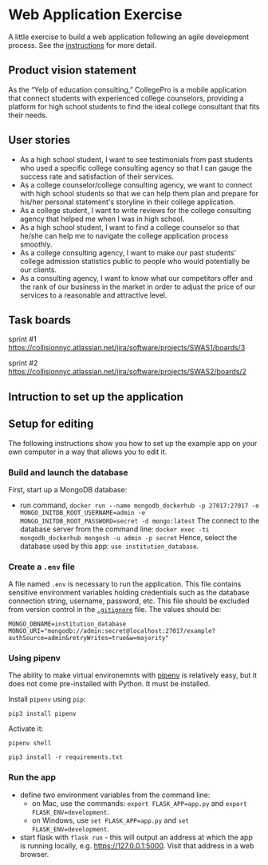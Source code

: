 # Web Application Exercise

A little exercise to build a web application following an agile development process. See the [instructions](instructions.md) for more detail.

## Product vision statement

As the “Yelp of education consulting,” CollegePro is a mobile application that connect students with experienced college counselors, providing a platform for high school students to find the ideal college consultant that fits their needs.

## User stories

- As a high school student, I want to see testimonials from past students who used a specific college consulting agency so that I can gauge the success rate and satisfaction of their services.
- As a college counselor/college consulting agency, we want to connect with high school students so that we can help them plan and prepare for his/her personal statement's storyline in their college application.
- As a college student, I want to write reviews for the college consulting agency that helped me when I was in high school.
- As a high school student, I want to find a college counselor so that he/she can help me to navigate the college application process smoothly.
- As a college consulting agency, I want to make our past students' college admission statistics public to people who would potentially be our clients.
- As a consulting agency, I want to know what our competitors offer and the rank of our business in the market in order to adjust the price of our services to a reasonable and attractive level.

## Task boards

sprint #1
https://collisionnyc.atlassian.net/jira/software/projects/SWAS1/boards/3

sprint #2
https://collisionnyc.atlassian.net/jira/software/projects/SWAS2/boards/2

## Intruction to set up the application
## Setup for editing

The following instructions show you how to set up the example app on your own computer in a way that allows you to edit it.

### Build and launch the database

First, start up a MongoDB database:
- run command, `docker run --name mongodb_dockerhub -p 27017:27017 -e MONGO_INITDB_ROOT_USERNAME=admin -e MONGO_INITDB_ROOT_PASSWORD=secret -d mongo:latest`
The connect to the database server from the command line: `docker exec -ti mongodb_dockerhub mongosh -u admin -p secret`
Hence, select the database used by this app: `use institution_database`.


### Create a `.env` file
A file named `.env` is necessary to run the application. This file contains sensitive environment variables holding credentials such as the database connection string, username, password, etc. This file should be excluded from version control in the [`.gitignore`](.gitignore) file.
The values should be:
```
MONGO_DBNAME=institution_database
MONGO_URI="mongodb://admin:secret@localhost:27017/example?authSource=admin&retryWrites=true&w=majority"
```


### Using pipenv

The ability to make virtual environemnts with [pipenv](https://pypi.org/project/pipenv/) is relatively easy, but it does not come pre-installed with Python. It must be installed.

Install `pipenv` using `pip`:

```
pip3 install pipenv
```

Activate it:

```
pipenv shell
```
```
pip3 install -r requirements.txt
```

### Run the app
- define two environment variables from the command line:
  - on Mac, use the commands: `export FLASK_APP=app.py` and `export FLASK_ENV=development`.
  - on Windows, use `set FLASK_APP=app.py` and `set FLASK_ENV=development`.
- start flask with `flask run` - this will output an address at which the app is running locally, e.g. https://127.0.0.1:5000. Visit that address in a web browser.
